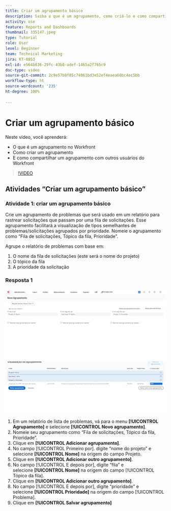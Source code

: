 ```yaml
---
title: Criar um agrupamento básico
description: Saiba o que é um agrupamento, como criá-lo e como compartilhá-lo com outros usuários no Workfront.
activity: use
feature: Reports and Dashboards
thumbnail: 335147.jpeg
type: Tutorial
role: User
level: Beginner
team: Technical Marketing
jira: KT-8853
exl-id: e564b836-29fc-43b8-adef-1465a2f765c9
doc-type: video
source-git-commit: 2c9e57b8f85c74061bd3e52ef4eaea60bc4ec5bb
workflow-type: ht
source-wordcount: '235'
ht-degree: 100%

---
```


# Criar um agrupamento básico

Neste vídeo, você aprenderá:

* O que é um agrupamento no Workfront
* Como criar um agrupamento
* E como compartilhar um agrupamento com outros usuários do Workfront

>[!VIDEO](https://video.tv.adobe.com/v/3449820/?quality=12&learn=on&captions=por_br)

## Atividades “Criar um agrupamento básico”


### Atividade 1: criar um agrupamento básico

Crie um agrupamento de problemas que será usado em um relatório para rastrear solicitações que passam por uma fila de solicitações. Esse agrupamento facilitará a visualização de tipos semelhantes de problemas/solicitações agrupados por prioridade. Nomeie o agrupamento como “Fila de solicitações, Tópico da fila, Prioridade”.

Agrupe o relatório de problemas com base em:

1. O nome da fila de solicitações (este será o nome do projeto)
1. O tópico da fila
1. A prioridade da solicitação

### Resposta 1

![Uma imagem da tela para criar um novo agrupamento](assets/grouping-exercise.png)

1. Em um relatório de lista de problemas, vá para o menu **[!UICONTROL Agrupamento]** e selecione **[!UICONTROL Novo agrupamento]**.
1. Nomeie seu agrupamento como “Fila de solicitações, Tópico da fila, Prioridade”.
1. Clique em **[!UICONTROL Adicionar agrupamento]**.
1. No campo [!UICONTROL Primeiro por]. digite “nome do projeto” e selecione **[!UICONTROL Nome]** na origem do campo Projeto.
1. Clique em **[!UICONTROL Adicionar outro agrupamento]**.
1. No campo [!UICONTROL E depois por], digite “fila” e selecione **[!UICONTROL Nome]** na origem do campo [!UICONTROL Tópico da fila].
1. Clique em **[!UICONTROL Adicionar outro agrupamento]**.
1. No campo [!UICONTROL E depois por], digite “prioridade” e selecione **[!UICONTROL Prioridade]** na origem do campo [!UICONTROL Problema].
1. Clique em **[!UICONTROL Salvar agrupamento]**
